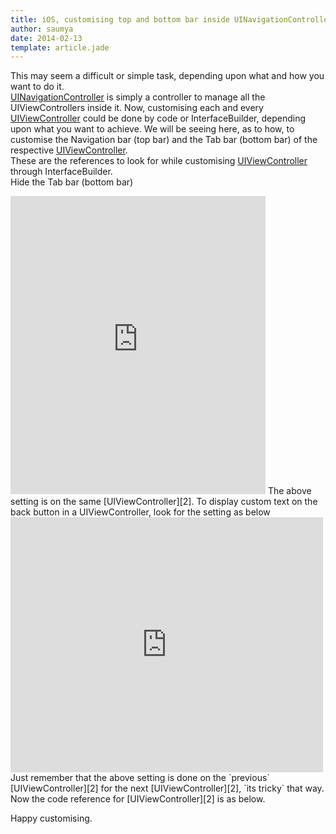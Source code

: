 ```yaml
---
title: iOS, customising top and bottom bar inside UINavigationController
author: saumya
date: 2014-02-13
template: article.jade
---
```



This may seem a difficult or simple task, depending upon what and how you want to do it.     
[UINavigationController][1] is simply a controller to manage all the UIViewControllers inside it. Now, customising each and every [UIViewController][2] could be done by code or InterfaceBuilder, depending upon what you want to achieve. We will be seeing here, as to how, to customise the Navigation bar (top bar) and the Tab bar (bottom bar) of the respective [UIViewController][2].     
These are the references to look for while customising [UIViewController][2] through InterfaceBuilder.     
Hide the Tab bar (bottom bar)     
<iframe src="http://www.flickr.com/photos/saumyaray/12479138795/player/" width="408" height="477" frameborder="0" allowfullscreen webkitallowfullscreen mozallowfullscreen oallowfullscreen msallowfullscreen></iframe>     
The above setting is on the same [UIViewController][2].         
To display custom text on the back button in a UIViewController, look for the setting as below     
<iframe src="http://www.flickr.com/photos/saumyaray/12476698994/player/" width="500" height="408" frameborder="0" allowfullscreen webkitallowfullscreen mozallowfullscreen oallowfullscreen msallowfullscreen></iframe>     
Just remember that the above setting is done on the `previous` [UIViewController][2] for the next [UIViewController][2], `its tricky` that way.     
Now the code reference for [UIViewController][2] is as below.          
<script src="https://gist.github.com/saumya/8969920.js"></script>     



Happy customising.





[1]: https://developer.apple.com/library/ios/documentation/uikit/reference/UINavigationController_Class/Reference/Reference.html
[2]: https://developer.apple.com/library/ios/documentation/uikit/reference/UIViewController_Class/Reference/Reference.html#//apple_ref/doc/c_ref/UIViewController